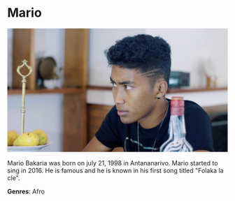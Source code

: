 # Mario

![Mario](mario.jpg)

Mario Bakaria was born on july 21, 1998 in Antananarivo. Mario started to sing in 2016. He is famous and he is known in his first song titled "Folaka la cle".

**Genres**: Afro

